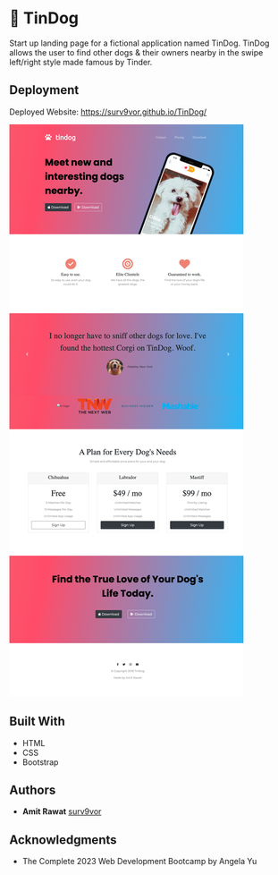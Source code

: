 # 🐶 TinDog

Start up landing page for a fictional application named TinDog. TinDog allows the user to find other dogs & their owners nearby in the swipe left/right style made famous by Tinder.

## Deployment

Deployed Website: https://surv9vor.github.io/TinDog/

![tindog](./images/Screenshot.png)

## Built With

  * HTML
  * CSS
  * Bootstrap

## Authors

  - **Amit Rawat**
    [surv9vor](https://surv9vor.github.io/TinDog/)


## Acknowledgments

  * The Complete 2023 Web Development Bootcamp by Angela Yu
